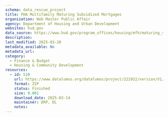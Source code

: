 ```yaml
---
schema: data_rescue_project 
title: FHA Multifamily Maturing Subsidized Mortgages
organization: Web Master Public Affair
agency: Department of Housing and Urban Development
websites: hud.gov
data_source: https://www.hud.gov/program_offices/housing/mfh/maturing_subsidized_mortgages
description: 
last_modified: 2025-03-20
metadata_available: No
metadata_url: 
category:
  - Finance & Budget 
  - Housing & Community Development 
resources:
  - id: 510
    url: https://www.datalumos.org/datalumos/project/222922/version/V1/view
    format: ZIP
    status: Finished
    size: 0.001
    download_date: 2025-03-14
    maintainer: DRP, DL
    notes: 
---
```

